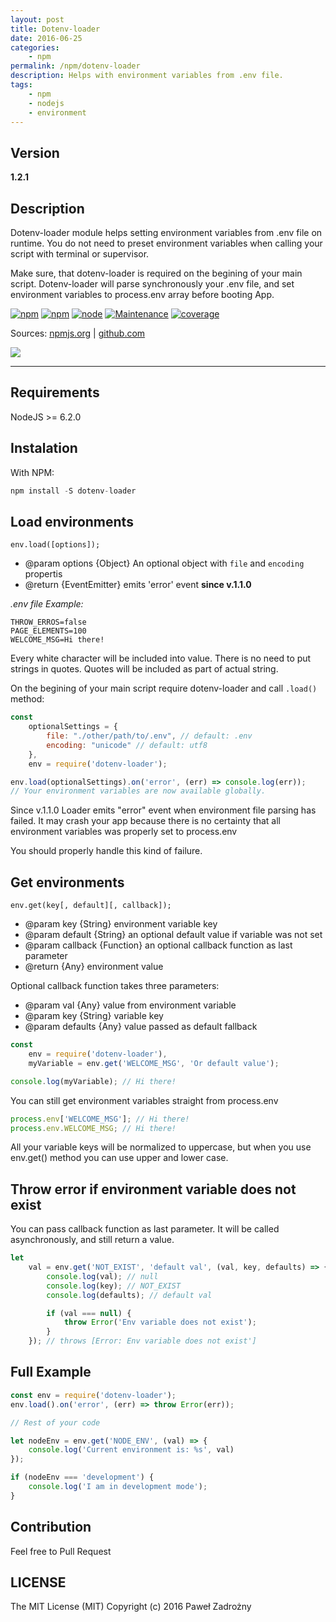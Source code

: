 ```yaml
---
layout: post
title: Dotenv-loader
date: 2016-06-25
categories:
    - npm
permalink: /npm/dotenv-loader
description: Helps with environment variables from .env file.
tags:
    - npm
    - nodejs
    - environment
---
```


## Version
**1.2.1**

## Description

Dotenv-loader module helps setting environment variables from .env file on runtime.
You do not need to preset environment variables when calling your script with terminal or supervisor.

Make sure, that dotenv-loader is required on the begining of your main script.
Dotenv-loader will parse synchronously your .env file, and set environment variables to process.env array before booting App.

<span class="no-block">[![npm](https://img.shields.io/npm/l/dotenv-loader.svg?maxAge=2592000)]()</span>
<span class="no-block">[![npm](https://img.shields.io/npm/dt/dotenv-loader.svg?maxAge=2592000)]()</span>
<span class="no-block">[![node](https://img.shields.io/node/v/dotenv-loader.svg?maxAge=2592000)]()</span>
<span class="no-block">[![Maintenance](https://img.shields.io/maintenance/yes/2016.svg?maxAge=2592000)]()</span>
<span class="no-block">[![coverage](https://img.shields.io/badge/coverage-100%25-brightgreen.svg)]()</span>

Sources:
<a href="https://www.npmjs.com/package/dotenv-loader" class="sourceEvent">npmjs.org</a> |
<a href="https://github.com/pawelzny/dotenv-loader" class="sourceEvent">github.com</a>

<img src="https://nodei.co/npm/dotenv-loader.png?downloads=true&downloadRank=true&stars=true" class="center-block">

---

## Requirements

NodeJS >= 6.2.0

## Instalation

With NPM:

```javascript
npm install -S dotenv-loader
```

## Load environments

`env.load([options]);`

* @param options {Object} An optional object with `file` and `encoding` propertis
* @return {EventEmitter} emits 'error' event **since v.1.1.0**


*.env file Example:*

```text
THROW_ERROS=false
PAGE_ELEMENTS=100
WELCOME_MSG=Hi there!
```

Every white character will be included into value.
There is no need to put strings in quotes. Quotes will be included as part of actual string.

On the begining of your main script require dotenv-loader and call `.load()` method:

```javascript
const
    optionalSettings = {
        file: "./other/path/to/.env", // default: .env
        encoding: "unicode" // default: utf8
    },
    env = require('dotenv-loader');

env.load(optionalSettings).on('error', (err) => console.log(err));
// Your environment variables are now available globally.
```

Since v.1.1.0 Loader emits "error" event when environment file parsing has failed.
It may crash your app because there is no certainty that all environment variables was properly set to process.env

You should properly handle this kind of failure.

## Get environments

`env.get(key[, default][, callback]);`

* @param key {String} environment variable key
* @param default {String} an optional default value if variable was not set
* @param callback {Function} an optional callback function as last parameter
* @return {Any} environment value

Optional callback function takes three parameters:

* @param val {Any} value from environment variable
* @param key {String} variable key
* @param defaults {Any} value passed as default fallback

```javascript
const
    env = require('dotenv-loader'),
    myVariable = env.get('WELCOME_MSG', 'Or default value');

console.log(myVariable); // Hi there!
```

You can still get environment variables straight from process.env

```javascript
process.env['WELCOME_MSG']; // Hi there!
process.env.WELCOME_MSG; // Hi there!
```

All your variable keys will be normalized to uppercase, but when you use env.get() method you can use upper and lower case.

## Throw error if environment variable does not exist

You can pass callback function as last parameter. It will be called asynchronously, and still return a value.

```javascript
let
    val = env.get('NOT_EXIST', 'default val', (val, key, defaults) => {
        console.log(val); // null
        console.log(key); // NOT_EXIST
        console.log(defaults); // default val

        if (val === null) {
            throw Error('Env variable does not exist');
        }
    }); // throws [Error: Env variable does not exist']
```

## Full Example

```javascript
const env = require('dotenv-loader');
env.load().on('error', (err) => throw Error(err));

// Rest of your code

let nodeEnv = env.get('NODE_ENV', (val) => {
    console.log('Current environment is: %s', val)
});

if (nodeEnv === 'development') {
    console.log('I am in development mode');
}

```

## Contribution

Feel free to Pull Request

## LICENSE
The MIT License (MIT)
Copyright (c) 2016 Paweł Zadrożny
